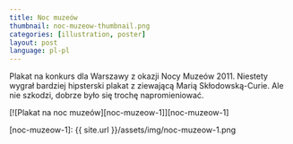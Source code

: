```yaml
---
title: Noc muzeów
thumbnail: noc-muzeow-thumbnail.png
categories: [illustration, poster]
layout: post
language: pl-pl
---
```


Plakat na konkurs dla Warszawy z okazji Nocy Muzeów 2011. Niestety wygrał bardziej hipsterski plakat z ziewającą Marią Skłodowską-Curie. Ale nie szkodzi, dobrze było się trochę napromieniować.

[![Plakat na noc muzeów][noc-muzeow-1]][noc-muzeow-1]

[noc-muzeow-1]: {{ site.url }}/assets/img/noc-muzeow-1.png